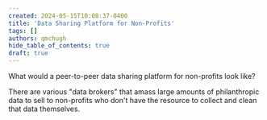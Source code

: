 ```yaml
---
created: 2024-05-15T10:08:37-0400
title: 'Data Sharing Platform for Non-Profits'
tags: []
authors: qmchugh
hide_table_of_contents: true
draft: true
---
```


What would a peer-to-peer data sharing platform for non-profits look like?

There are various "data brokers" that amass large amounts of philanthropic data  to sell to non-profits who don't have the resource to collect and clean that data themselves.


